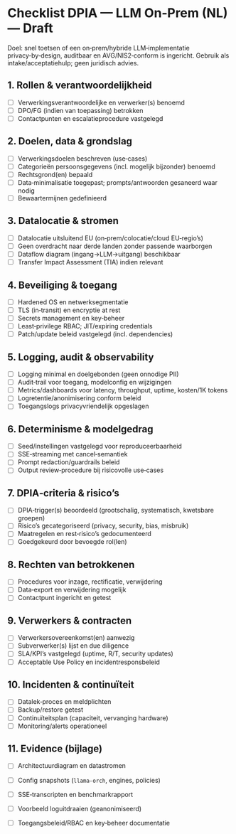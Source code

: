 # Checklist DPIA — LLM On‑Prem (NL) — Draft

Doel: snel toetsen of een on‑prem/hybride LLM‑implementatie privacy‑by‑design, auditbaar en AVG/NIS2‑conform is ingericht. Gebruik als intake/acceptatiehulp; geen juridisch advies.

## 1. Rollen & verantwoordelijkheid
- [ ] Verwerkingsverantwoordelijke en verwerker(s) benoemd  
- [ ] DPO/FG (indien van toepassing) betrokken  
- [ ] Contactpunten en escalatieprocedure vastgelegd

## 2. Doelen, data & grondslag
- [ ] Verwerkingsdoelen beschreven (use‑cases)  
- [ ] Categorieën persoonsgegevens (incl. mogelijk bijzonder) benoemd  
- [ ] Rechtsgrond(en) bepaald  
- [ ] Data‑minimalisatie toegepast; prompts/antwoorden gesaneerd waar nodig  
- [ ] Bewaartermijnen gedefinieerd

## 3. Datalocatie & stromen
- [ ] Datalocatie uitsluitend EU (on‑prem/colocatie/cloud EU‑regio’s)  
- [ ] Geen overdracht naar derde landen zonder passende waarborgen  
- [ ] Dataflow diagram (ingang→LLM→uitgang) beschikbaar  
- [ ] Transfer Impact Assessment (TIA) indien relevant

## 4. Beveiliging & toegang
- [ ] Hardened OS en netwerksegmentatie  
- [ ] TLS (in‑transit) en encryptie at rest  
- [ ] Secrets management en key‑beheer  
- [ ] Least‑privilege RBAC; JIT/expiring credentials  
- [ ] Patch/update beleid vastgelegd (incl. dependencies)

## 5. Logging, audit & observability
- [ ] Logging minimal en doelgebonden (geen onnodige PII)  
- [ ] Audit‑trail voor toegang, modelconfig en wijzigingen  
- [ ] Metrics/dashboards voor latency, throughput, uptime, kosten/1K tokens  
- [ ] Logretentie/anonimisering conform beleid  
- [ ] Toegangslogs privacyvriendelijk opgeslagen

## 6. Determinisme & modelgedrag
- [ ] Seed/instellingen vastgelegd voor reproduceerbaarheid  
- [ ] SSE‑streaming met cancel‑semantiek  
- [ ] Prompt redaction/guardrails beleid  
- [ ] Output review‑procedure bij risicovolle use‑cases

## 7. DPIA‑criteria & risico’s
- [ ] DPIA‑trigger(s) beoordeeld (grootschalig, systematisch, kwetsbare groepen)  
- [ ] Risico’s gecategoriseerd (privacy, security, bias, misbruik)  
- [ ] Maatregelen en rest‑risico’s gedocumenteerd  
- [ ] Goedgekeurd door bevoegde rol(len)

## 8. Rechten van betrokkenen
- [ ] Procedures voor inzage, rectificatie, verwijdering  
- [ ] Data‑export en verwijdering mogelijk  
- [ ] Contactpunt ingericht en getest

## 9. Verwerkers & contracten
- [ ] Verwerkersovereenkomst(en) aanwezig  
- [ ] Subverwerker(s) lijst en due diligence  
- [ ] SLA/KPI’s vastgelegd (uptime, R/T, security updates)  
- [ ] Acceptable Use Policy en incidentresponsbeleid

## 10. Incidenten & continuïteit
- [ ] Datalek‑proces en meldplichten  
- [ ] Backup/restore getest  
- [ ] Continuïteitsplan (capaciteit, vervanging hardware)  
- [ ] Monitoring/alerts operationeel

## 11. Evidence (bijlage)
- [ ] Architectuurdiagram en datastromen  
- [ ] Config snapshots (`llama‑orch`, engines, policies)  
- [ ] SSE‑transcripten en benchmarkrapport  
- [ ] Voorbeeld loguitdraaien (geanonimiseerd)  
- [ ] Toegangsbeleid/RBAC en key‑beheer documentatie

